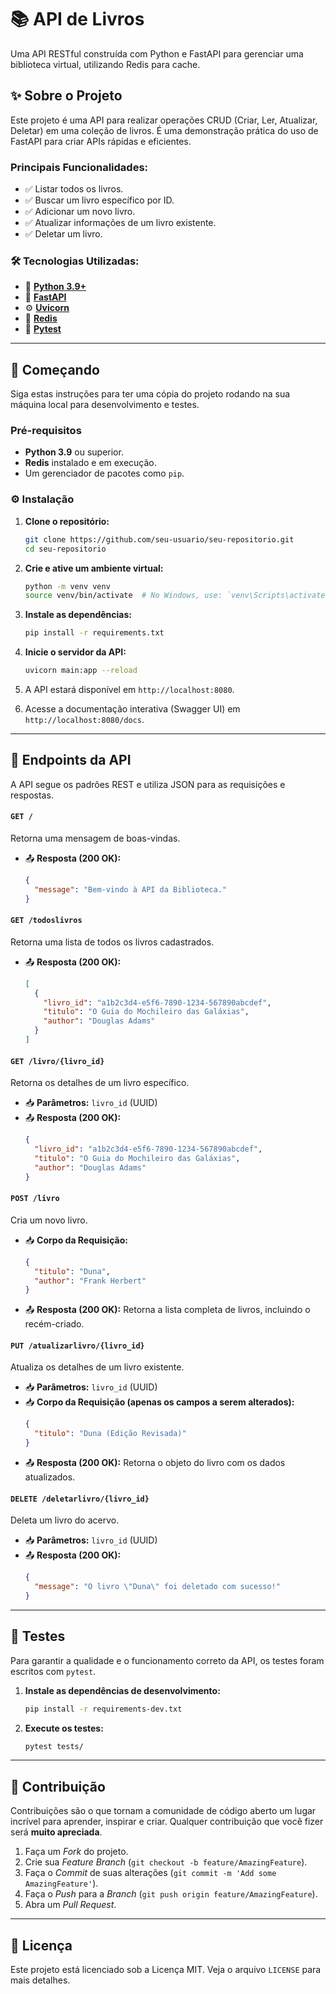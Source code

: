 # 📚 API de Livros

Uma API RESTful construída com Python e FastAPI para gerenciar uma biblioteca virtual, utilizando Redis para cache.

## ✨ Sobre o Projeto

Este projeto é uma API para realizar operações CRUD (Criar, Ler, Atualizar, Deletar) em uma coleção de livros. É uma demonstração prática do uso de FastAPI para criar APIs rápidas e eficientes.

### Principais Funcionalidades:

- ✅ Listar todos os livros.
- ✅ Buscar um livro específico por ID.
- ✅ Adicionar um novo livro.
- ✅ Atualizar informações de um livro existente.
- ✅ Deletar um livro.

### 🛠️ Tecnologias Utilizadas:

- 🐍 **[Python 3.9+](https://www.python.org/)**
- 🚀 **[FastAPI](https://fastapi.tiangolo.com/)**
- ⚙️ **[Uvicorn](https://www.uvicorn.org/)**
- 💾 **[Redis](https://redis.io/)**
- 🧪 **[Pytest](https://docs.pytest.org/)**

---

## 🚀 Começando

Siga estas instruções para ter uma cópia do projeto rodando na sua máquina local para desenvolvimento e testes.

### Pré-requisitos

- **Python 3.9** ou superior.
- **Redis** instalado e em execução.
- Um gerenciador de pacotes como `pip`.

### ⚙️ Instalação

1.  **Clone o repositório:**

    ```sh
    git clone https://github.com/seu-usuario/seu-repositorio.git
    cd seu-repositorio
    ```

2.  **Crie e ative um ambiente virtual:**

    ```sh
    python -m venv venv
    source venv/bin/activate  # No Windows, use: `venv\Scripts\activate`
    ```

3.  **Instale as dependências:**

    ```sh
    pip install -r requirements.txt
    ```

4.  **Inicie o servidor da API:**

    ```sh
    uvicorn main:app --reload
    ```

5.  A API estará disponível em `http://localhost:8080`.

6.  Acesse a documentação interativa (Swagger UI) em `http://localhost:8080/docs`.

---

## 📡 Endpoints da API

A API segue os padrões REST e utiliza JSON para as requisições e respostas.

#### `GET /`

Retorna uma mensagem de boas-vindas.

- 📤 **Resposta (200 OK):**
  ```json
  {
    "message": "Bem-vindo à API da Biblioteca."
  }
  ```

#### `GET /todoslivros`

Retorna uma lista de todos os livros cadastrados.

- 📤 **Resposta (200 OK):**
  ```json
  [
    {
      "livro_id": "a1b2c3d4-e5f6-7890-1234-567890abcdef",
      "titulo": "O Guia do Mochileiro das Galáxias",
      "author": "Douglas Adams"
    }
  ]
  ```

#### `GET /livro/{livro_id}`

Retorna os detalhes de um livro específico.

- 📥 **Parâmetros:** `livro_id` (UUID)
- 📤 **Resposta (200 OK):**
  ```json
  {
    "livro_id": "a1b2c3d4-e5f6-7890-1234-567890abcdef",
    "titulo": "O Guia do Mochileiro das Galáxias",
    "author": "Douglas Adams"
  }
  ```

#### `POST /livro`

Cria um novo livro.

- 📥 **Corpo da Requisição:**
  ```json
  {
    "titulo": "Duna",
    "author": "Frank Herbert"
  }
  ```
- 📤 **Resposta (200 OK):** Retorna a lista completa de livros, incluindo o recém-criado.

#### `PUT /atualizarlivro/{livro_id}`

Atualiza os detalhes de um livro existente.

- 📥 **Parâmetros:** `livro_id` (UUID)
- 📥 **Corpo da Requisição (apenas os campos a serem alterados):**
  ```json
  {
    "titulo": "Duna (Edição Revisada)"
  }
  ```
- 📤 **Resposta (200 OK):** Retorna o objeto do livro com os dados atualizados.

#### `DELETE /deletarlivro/{livro_id}`

Deleta um livro do acervo.

- 📥 **Parâmetros:** `livro_id` (UUID)
- 📤 **Resposta (200 OK):**
  ```json
  {
    "message": "O livro \"Duna\" foi deletado com sucesso!"
  }
  ```

---

## 🧪 Testes

Para garantir a qualidade e o funcionamento correto da API, os testes foram escritos com `pytest`.

1.  **Instale as dependências de desenvolvimento:**
    ```sh
    pip install -r requirements-dev.txt
    ```
2.  **Execute os testes:**
    ```sh
    pytest tests/
    ```

---

## 🤝 Contribuição

Contribuições são o que tornam a comunidade de código aberto um lugar incrível para aprender, inspirar e criar. Qualquer contribuição que você fizer será **muito apreciada**.

1.  Faça um _Fork_ do projeto.
2.  Crie sua _Feature Branch_ (`git checkout -b feature/AmazingFeature`).
3.  Faça o _Commit_ de suas alterações (`git commit -m 'Add some AmazingFeature'`).
4.  Faça o _Push_ para a _Branch_ (`git push origin feature/AmazingFeature`).
5.  Abra um _Pull Request_.

---

## 📝 Licença

Este projeto está licenciado sob a Licença MIT. Veja o arquivo `LICENSE` para mais detalhes.
